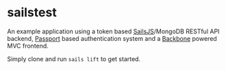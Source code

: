 # sailstest

An example application using a token based [SailsJS](http://sailsjs.org/)/MongoDB RESTful API backend, [Passport](http://passportjs.org/) based authentication system and a [Backbone](http://backbonejs.org/) powered MVC frontend.

Simply clone and run `sails lift` to get started.